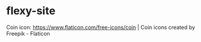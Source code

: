 # flexy-site

Coin icon: https://www.flaticon.com/free-icons/coin | Coin icons created by Freepik - Flaticon
